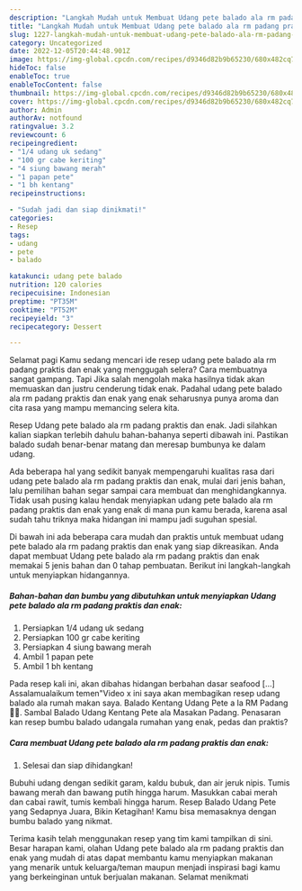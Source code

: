 ```yaml
---
description: "Langkah Mudah untuk Membuat Udang pete balado ala rm padang praktis dan enak yang Lezat Sekali, Buat Buka Puasa Sempurna"
title: "Langkah Mudah untuk Membuat Udang pete balado ala rm padang praktis dan enak yang Lezat Sekali, Buat Buka Puasa Sempurna"
slug: 1227-langkah-mudah-untuk-membuat-udang-pete-balado-ala-rm-padang-praktis-dan-enak-yang-lezat-sekali-buat-buka-puasa-sempurna
category: Uncategorized
date: 2022-12-05T20:44:48.901Z
image: https://img-global.cpcdn.com/recipes/d9346d82b9b65230/680x482cq70/udang-pete-balado-ala-rm-padang-praktis-dan-enak-foto-resep-utama.jpg
hideToc: false
enableToc: true
enableTocContent: false
thumbnail: https://img-global.cpcdn.com/recipes/d9346d82b9b65230/680x482cq70/udang-pete-balado-ala-rm-padang-praktis-dan-enak-foto-resep-utama.jpg
cover: https://img-global.cpcdn.com/recipes/d9346d82b9b65230/680x482cq70/udang-pete-balado-ala-rm-padang-praktis-dan-enak-foto-resep-utama.jpg
author: Admin
authorAv: notfound
ratingvalue: 3.2
reviewcount: 6
recipeingredient:
- "1/4 udang uk sedang"
- "100 gr cabe keriting"
- "4 siung bawang merah"
- "1 papan pete"
- "1 bh kentang"
recipeinstructions:

- "Sudah jadi dan siap dinikmati!"
categories:
- Resep
tags:
- udang
- pete
- balado

katakunci: udang pete balado 
nutrition: 120 calories
recipecuisine: Indonesian
preptime: "PT35M"
cooktime: "PT52M"
recipeyield: "3"
recipecategory: Dessert

---
```



Selamat pagi Kamu sedang mencari ide resep udang pete balado ala rm padang praktis dan enak yang menggugah selera? Cara membuatnya sangat gampang. Tapi Jika salah mengolah maka hasilnya tidak akan memuaskan dan justru cenderung tidak enak. Padahal udang pete balado ala rm padang praktis dan enak yang enak seharusnya punya aroma dan cita rasa yang mampu memancing selera kita.


Resep Udang pete balado ala rm padang praktis dan enak. Jadi silahkan kalian siapkan terlebih dahulu bahan-bahanya seperti dibawah ini. Pastikan balado sudah benar-benar matang dan meresap bumbunya ke dalam udang.

Ada beberapa hal yang sedikit banyak mempengaruhi kualitas rasa dari udang pete balado ala rm padang praktis dan enak, mulai dari jenis bahan, lalu pemilihan bahan segar sampai cara membuat dan menghidangkannya. Tidak usah pusing kalau hendak menyiapkan udang pete balado ala rm padang praktis dan enak yang enak di mana pun kamu berada, karena asal sudah tahu triknya maka hidangan ini mampu jadi suguhan spesial.


Di bawah ini ada beberapa cara mudah dan praktis untuk membuat udang pete balado ala rm padang praktis dan enak yang siap dikreasikan. Anda dapat membuat Udang pete balado ala rm padang praktis dan enak memakai 5 jenis bahan dan 0 tahap pembuatan. Berikut ini langkah-langkah untuk menyiapkan hidangannya.

<!--inarticleads1-->

##### Bahan-bahan dan bumbu yang dibutuhkan untuk menyiapkan Udang pete balado ala rm padang praktis dan enak:

1. Persiapkan 1/4 udang uk sedang
1. Persiapkan 100 gr cabe keriting
1. Persiapkan 4 siung bawang merah
1. Ambil 1 papan pete
1. Ambil 1 bh kentang


Pada resep kali ini, akan dibahas hidangan berbahan dasar seafood […] Assalamualaikum temen&#34;Video x ini saya akan membagikan resep udang balado ala rumah makan saya. Balado Kentang Udang Pete a la RM Padang 👍🏼. Sambal Balado Udang Kentang Pete ala Masakan Padang. Penasaran kan resep bumbu balado udangala rumahan yang enak, pedas dan praktis? 

<!--inarticleads2-->

##### Cara membuat Udang pete balado ala rm padang praktis dan enak:


1. Selesai dan siap dihidangkan!

Bubuhi udang dengan sedikit garam, kaldu bubuk, dan air jeruk nipis. Tumis bawang merah dan bawang putih hingga harum. Masukkan cabai merah dan cabai rawit, tumis kembali hingga harum. Resep Balado Udang Pete yang Sedapnya Juara, Bikin Ketagihan! Kamu bisa memasaknya dengan bumbu balado yang nikmat. 

Terima kasih telah menggunakan resep yang tim kami tampilkan di sini. Besar harapan kami, olahan Udang pete balado ala rm padang praktis dan enak yang mudah di atas dapat membantu kamu menyiapkan makanan yang menarik untuk keluarga/teman maupun menjadi inspirasi bagi kamu yang berkeinginan untuk berjualan makanan. Selamat menikmati
